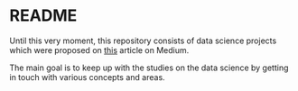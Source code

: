 # README

Until this very moment, this repository consists of data science projects which were proposed on [this](https://towardsdatascience.com/12-data-science-projects-for-12-days-of-christmas-aff693f5ed2b) article on Medium.

The main goal is to keep up with the studies on the data science by getting in touch with various concepts and areas.
